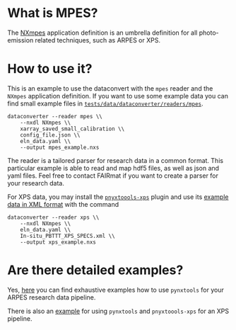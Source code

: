 # What is MPES?

The [NXmpes](https://fairmat-experimental.github.io/nexus-fairmat-proposal/9636feecb79bb32b828b1a9804269573256d7696/classes/contributed_definitions/NXmpes.html#nxmpes) application definition is an umbrella definition for all photo-emission related techniques, such as ARPES or XPS.

# How to use it?

This is an example to use the dataconvert with the `mpes` reader and the `NXmpes` application definition.
If you want to use some example data you can find small example files in [`tests/data/dataconverter/readers/mpes`](https://github.com/FAIRmat-NFDI/pynxtools/tree/master/tests/data/dataconverter/readers/mpes).

```shell
dataconverter --reader mpes \\
    --nxdl NXmpes \\
    xarray_saved_small_calibration \\
    config_file.json \\
    eln_data.yaml \\
    --output mpes_example.nxs
```

The reader is a tailored parser for research data in a common format. This particular example is able to read and map hdf5 files, as well as json and yaml files. Feel free to contact FAIRmat if you want to create a parser for your research data.

For XPS data, you may install the [`pnyxtoools-xps`](https://github.com/FAIRmat-NFDI/pynxtools-xps) plugin and use its [example data in XML format](https://github.com/FAIRmat-NFDI/pynxtools-xps/tree/main/examples/xml) with the command

```shell
dataconverter --reader xps \\
    --nxdl NXmpes \\
    eln_data.yaml \\
    In-situ_PBTTT_XPS_SPECS.xml \\
    --output xps_example.nxs
```

# Are there detailed examples?

Yes, [here](https://gitlab.mpcdf.mpg.de/nomad-lab/nomad-remote-tools-hub/-/tree/develop/docker/mpes) you can find exhaustive examples how to use `pynxtools` for your ARPES research data pipeline.

There is also an [example](https://gitlab.mpcdf.mpg.de/nomad-lab/north/xps) for using `pynxtools` and `pnyxtoools-xps` for an XPS pipeline.
